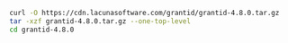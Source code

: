 ﻿```sh
curl -O https://cdn.lacunasoftware.com/grantid/grantid-4.8.0.tar.gz
tar -xzf grantid-4.8.0.tar.gz --one-top-level
cd grantid-4.8.0
```
